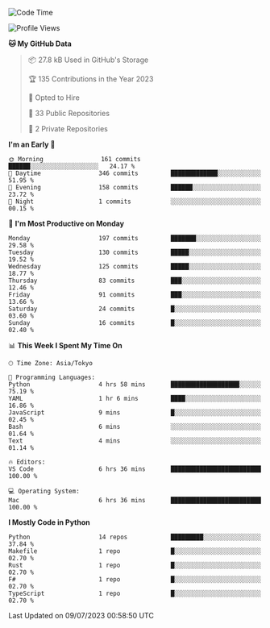 <!--START_SECTION:waka-->
![Code Time](http://img.shields.io/badge/Code%20Time-695%20hrs%205%20mins-blue)

![Profile Views](http://img.shields.io/badge/Profile%20Views-0-blue)

**🐱 My GitHub Data** 

> 📦 27.8 kB Used in GitHub's Storage 
 > 
> 🏆 135 Contributions in the Year 2023
 > 
> 💼 Opted to Hire
 > 
> 📜 33 Public Repositories 
 > 
> 🔑 2 Private Repositories 
 > 
**I'm an Early 🐤** 

```text
🌞 Morning                161 commits         ██████░░░░░░░░░░░░░░░░░░░   24.17 % 
🌆 Daytime                346 commits         █████████████░░░░░░░░░░░░   51.95 % 
🌃 Evening                158 commits         ██████░░░░░░░░░░░░░░░░░░░   23.72 % 
🌙 Night                  1 commits           ░░░░░░░░░░░░░░░░░░░░░░░░░   00.15 % 
```
📅 **I'm Most Productive on Monday** 

```text
Monday                   197 commits         ███████░░░░░░░░░░░░░░░░░░   29.58 % 
Tuesday                  130 commits         █████░░░░░░░░░░░░░░░░░░░░   19.52 % 
Wednesday                125 commits         █████░░░░░░░░░░░░░░░░░░░░   18.77 % 
Thursday                 83 commits          ███░░░░░░░░░░░░░░░░░░░░░░   12.46 % 
Friday                   91 commits          ███░░░░░░░░░░░░░░░░░░░░░░   13.66 % 
Saturday                 24 commits          █░░░░░░░░░░░░░░░░░░░░░░░░   03.60 % 
Sunday                   16 commits          █░░░░░░░░░░░░░░░░░░░░░░░░   02.40 % 
```


📊 **This Week I Spent My Time On** 

```text
🕑︎ Time Zone: Asia/Tokyo

💬 Programming Languages: 
Python                   4 hrs 58 mins       ███████████████████░░░░░░   75.19 % 
YAML                     1 hr 6 mins         ████░░░░░░░░░░░░░░░░░░░░░   16.86 % 
JavaScript               9 mins              █░░░░░░░░░░░░░░░░░░░░░░░░   02.45 % 
Bash                     6 mins              ░░░░░░░░░░░░░░░░░░░░░░░░░   01.64 % 
Text                     4 mins              ░░░░░░░░░░░░░░░░░░░░░░░░░   01.14 % 

🔥 Editors: 
VS Code                  6 hrs 36 mins       █████████████████████████   100.00 % 

💻 Operating System: 
Mac                      6 hrs 36 mins       █████████████████████████   100.00 % 
```

**I Mostly Code in Python** 

```text
Python                   14 repos            █████████░░░░░░░░░░░░░░░░   37.84 % 
Makefile                 1 repo              █░░░░░░░░░░░░░░░░░░░░░░░░   02.70 % 
Rust                     1 repo              █░░░░░░░░░░░░░░░░░░░░░░░░   02.70 % 
F#                       1 repo              █░░░░░░░░░░░░░░░░░░░░░░░░   02.70 % 
TypeScript               1 repo              █░░░░░░░░░░░░░░░░░░░░░░░░   02.70 % 
```




 Last Updated on 09/07/2023 00:58:50 UTC
<!--END_SECTION:waka-->
